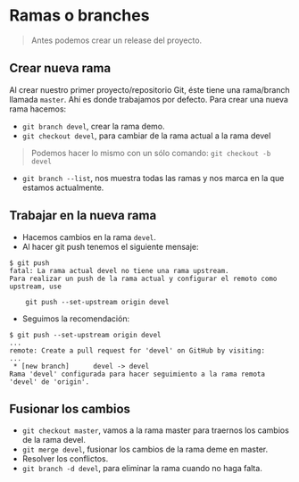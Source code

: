 
# Ramas o branches

> Antes podemos crear un release del proyecto.

## Crear nueva rama

Al crear nuestro primer proyecto/repositorio Git, éste tiene una rama/branch llamada `master`. Ahí es donde trabajamos por defecto. Para crear una nueva rama hacemos:

* `git branch devel`, crear la rama demo.
* `git checkout devel`, para cambiar de la rama actual a la rama devel

> Podemos hacer lo mismo con un sólo comando: `git checkout -b devel`

* `git branch --list`, nos muestra todas las ramas y nos marca en la que estamos actualmente.

## Trabajar en la nueva rama

* Hacemos cambios en la rama `devel`.
* Al hacer git push tenemos el siguiente mensaje:
```
$ git push
fatal: La rama actual devel no tiene una rama upstream.
Para realizar un push de la rama actual y configurar el remoto como upstream, use

	git push --set-upstream origin devel
```
* Seguimos la recomendación:
```
$ git push --set-upstream origin devel
...
remote: Create a pull request for 'devel' on GitHub by visiting:
...
 * [new branch]      devel -> devel
Rama 'devel' configurada para hacer seguimiento a la rama remota 'devel' de 'origin'.
```

## Fusionar los cambios

* `git checkout master`, vamos a la rama master para traernos los cambios de la rama devel.
* `git merge devel`, fusionar los cambios de la rama deme en master.
* Resolver los conflictos.
* `git branch -d devel`, para eliminar la rama cuando no haga falta.
